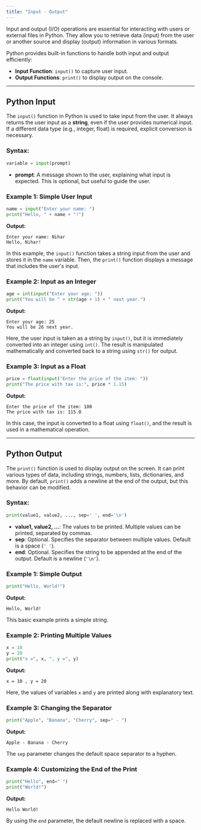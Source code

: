 ```yaml
---
title: "Input - Output"
---
```


Input and output (I/O) operations are essential for interacting with users or external files in Python. They allow you to retrieve data (input) from the user or another source and display (output) information in various formats.

Python provides built-in functions to handle both input and output efficiently:

- **Input Function**: `input()` to capture user input.
- **Output Functions**: `print()` to display output on the console.

---

## Python Input

The `input()` function in Python is used to take input from the user. It always returns the user input as a **string**, even if the user provides numerical input. If a different data type (e.g., integer, float) is required, explicit conversion is necessary.

### Syntax:
```python
variable = input(prompt)
```
- **prompt**: A message shown to the user, explaining what input is expected. This is optional, but useful to guide the user.

### Example 1: Simple User Input
```python
name = input("Enter your name: ")
print("Hello, " + name + "!")
```

**Output:**
```
Enter your name: Nihar
Hello, Nihar!
```

In this example, the `input()` function takes a string input from the user and stores it in the `name` variable. Then, the `print()` function displays a message that includes the user's input.

### Example 2: Input as an Integer
```python
age = int(input("Enter your age: "))
print("You will be " + str(age + 1) + " next year.")
```

**Output:**
```
Enter your age: 25
You will be 26 next year.
```

Here, the user input is taken as a string by `input()`, but it is immediately converted into an integer using `int()`. The result is manipulated mathematically and converted back to a string using `str()` for output.

### Example 3: Input as a Float
```python
price = float(input("Enter the price of the item: "))
print("The price with tax is:", price * 1.15)
```

**Output:**
```
Enter the price of the item: 100
The price with tax is: 115.0
```

In this case, the input is converted to a float using `float()`, and the result is used in a mathematical operation.

---

## Python Output

The `print()` function is used to display output on the screen. It can print various types of data, including strings, numbers, lists, dictionaries, and more. By default, `print()` adds a newline at the end of the output, but this behavior can be modified.

### Syntax:
```python
print(value1, value2, ..., sep=' ', end='\n')
```

- **value1, value2, ...**: The values to be printed. Multiple values can be printed, separated by commas.
- **sep**: Optional. Specifies the separator between multiple values. Default is a space (`' '`).
- **end**: Optional. Specifies the string to be appended at the end of the output. Default is a newline (`'\n'`).

### Example 1: Simple Output
```python
print("Hello, World!")
```

**Output:**
```
Hello, World!
```

This basic example prints a simple string.

### Example 2: Printing Multiple Values
```python
x = 10
y = 20
print("x =", x, ", y =", y)
```

**Output:**
```
x = 10 , y = 20
```

Here, the values of variables `x` and `y` are printed along with explanatory text.

### Example 3: Changing the Separator
```python
print("Apple", "Banana", "Cherry", sep=" - ")
```

**Output:**
```
Apple - Banana - Cherry
```

The `sep` parameter changes the default space separator to a hyphen.

### Example 4: Customizing the End of the Print
```python
print("Hello", end=" ")
print("World!")
```

**Output:**
```
Hello World!
```

By using the `end` parameter, the default newline is replaced with a space.
